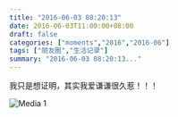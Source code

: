 ```yaml
---
title: "2016-06-03 08:20:13"
date: 2016-06-03T11:00:00+08:00
draft: false
categories: ["moments","2016","2016-06"]
tags: ["朋友圈","生活记录"]
summary: "2016-06-03 08:20:13..."
---
```


我只是想证明，其实我爱谦谦很久惹！！！

![Media 1](/Moments/photos/2016-06-03/201606030820130.jpg)

